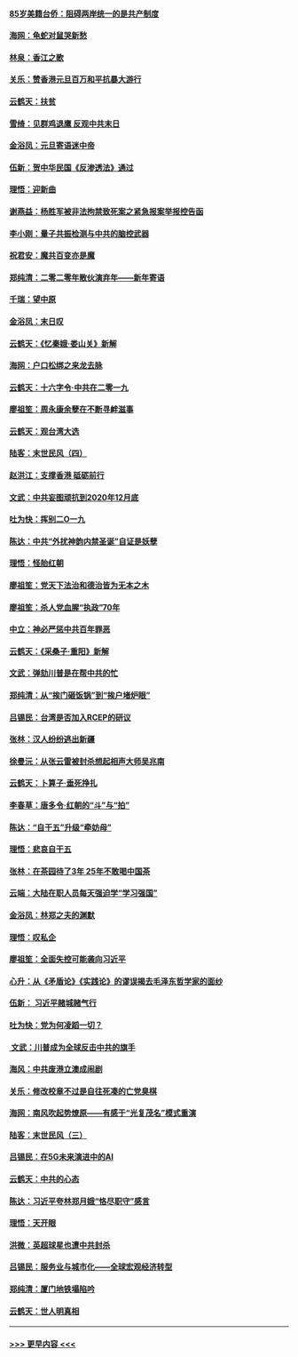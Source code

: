 #### [85岁美籍台侨：阻碍两岸统一的是共产制度](../pages/nsc993/n11765043.md?t=01031922) 
#### [海网：龟蛇对鼠哭新愁](../pages/nsc993/n11764895.md?t=01031922) 
#### [林泉：香江之歌](../pages/nsc993/n11764415.md?t=01031922) 
#### [关乐：赞香港元旦百万和平抗暴大游行](../pages/nsc993/n11764382.md?t=01031922) 
#### [云鹤天：扶贫](../pages/nsc993/n11764245.md?t=01031922) 
#### [雪绮：见群鸡退鹰  反观中共末日](../pages/nsc993/n11762112.md?t=01031922) 
#### [金浴凤：元旦寄语迷中帝](../pages/nsc993/n11761788.md?t=01031922) 
#### [伍新：贺中华民国《反渗透法》通过](../pages/nsc993/n11761994.md?t=01031922) 
#### [理悟：迎新曲](../pages/nsc993/n11761152.md?t=01031922) 
#### [谢燕益：杨胜军被非法拘禁致死案之紧急报案举报控告函](../pages/nsc993/n11756134.md?t=01031922) 
#### [李小刚：量子共振检测与中共的脑控武器](../pages/nsc993/n11754518.md?t=01031922) 
#### [祝君安：魔共百变亦是魔](../pages/nsc993/n11754469.md?t=01031922) 
#### [郑纯清：二零二零年散伙演弃年——新年寄语](../pages/nsc993/n11754195.md?t=01031922) 
#### [千瑞：望中原](../pages/nsc993/n11754159.md?t=01031922) 
#### [金浴凤：末日叹](../pages/nsc993/n11752359.md?t=01031922) 
#### [云鹤天：《忆秦娥‧娄山关》新解](../pages/nsc993/n11752348.md?t=01031922) 
#### [海网：户口松绑之来龙去脉](../pages/nsc993/n11752328.md?t=01031922) 
#### [云鹤天：十六字令‧中共在二零一九](../pages/nsc993/n11752305.md?t=01031922) 
#### [廖祖笙：周永康余孽在不断寻衅滋事](../pages/nsc993/n11751013.md?t=01031922) 
#### [云鹤天：观台湾大选](../pages/nsc993/n11751007.md?t=01031922) 
#### [陆客：末世民风（四）](../pages/nsc993/n11749203.md?t=01031922) 
#### [赵洪江：支撑香港 砥砺前行](../pages/nsc993/n11748482.md?t=01031922) 
#### [文武：中共妄图顽抗到2020年12月底](../pages/nsc993/n11748446.md?t=01031922) 
#### [吐为快：挥别二O一九](../pages/nsc993/n11748411.md?t=01031922) 
#### [陈达：中共“外扰神韵内禁圣诞”自证是妖孽](../pages/nsc993/n11748226.md?t=01031922) 
#### [理悟：怪胎红朝](../pages/nsc993/n11748206.md?t=01031922) 
#### [廖祖笙：党天下法治和德治皆为无本之木](../pages/nsc993/n11748135.md?t=01031922) 
#### [廖祖笙：杀人党血腥“执政”70年](../pages/nsc993/n11745144.md?t=01031922) 
#### [中立：神必严惩中共百年罪恶](../pages/nsc993/n11744970.md?t=01031922) 
#### [云鹤天：《采桑子‧重阳》新解](../pages/nsc993/n11744948.md?t=01031922) 
#### [文武：弹劾川普是在帮中共的忙](../pages/nsc993/n11744758.md?t=01031922) 
#### [郑纯清：从“挨门砸饭锅”到“挨户堵炉眼”](../pages/nsc993/n11744745.md?t=01031922) 
#### [吕锡民：台湾是否加入RCEP的研议](../pages/nsc993/n11744701.md?t=01031922) 
#### [张林：汉人纷纷逃出新疆](../pages/nsc993/n11743530.md?t=01031922) 
#### [徐曼沅：从张云雷被封杀想起相声大师吴兆南](../pages/nsc993/n11741816.md?t=01031922) 
#### [云鹤天：卜算子‧垂死挣扎](../pages/nsc993/n11739956.md?t=01031922) 
#### [李春草：唐多令‧红朝的“斗”与“拍”](../pages/nsc993/n11739830.md?t=01031922) 
#### [陈达：“自干五”升级“牵妨母”](../pages/nsc993/n11739724.md?t=01031922) 
#### [理悟：悲哀自干五](../pages/nsc993/n11739547.md?t=01031922) 
#### [张林：在茶园待了3年 25年不敢喝中国茶](../pages/nsc993/n11739240.md?t=01031922) 
#### [云端：大陆在职人员每天强迫学“学习强国”](../pages/nsc993/n11738735.md?t=01031922) 
#### [金浴凤：林郑之夫的渊默](../pages/nsc993/n11737735.md?t=01031922) 
#### [理悟：叹私企](../pages/nsc993/n11737715.md?t=01031922) 
#### [廖祖笙：全面失控可能袭向习近平](../pages/nsc993/n11737704.md?t=01031922) 
#### [心升：从《矛盾论》《实践论》的谬误揭去毛泽东哲学家的面纱](../pages/nsc993/n11736962.md?t=01031922) 
#### [伍新： 习近平赌城赌气行](../pages/nsc993/n11736929.md?t=01031922) 
#### [吐为快：党为何凌蹈一切？](../pages/nsc993/n11736915.md?t=01031922) 
#### [ 文武：川普成为全球反击中共的旗手](../pages/nsc993/n11736882.md?t=01031922) 
#### [海风：中共废港立澳成闹剧](../pages/nsc993/n11735857.md?t=01031922) 
#### [关乐：修改校章不过是自往死凑的亡党臭棋](../pages/nsc993/n11735097.md?t=01031922) 
#### [海网：南风吹起势燎原——有感于“光复茂名”模式重演](../pages/nsc993/n11732308.md?t=01031922) 
#### [陆客：末世民风（三）](../pages/nsc993/n11732211.md?t=01031922) 
#### [吕锡民：在5G未来演进中的AI](../pages/nsc993/n11730010.md?t=01031922) 
#### [云鹤天：中共的心态](../pages/nsc993/n11729906.md?t=01031922) 
#### [陈达：习近平夸林郑月娥“恪尽职守”感言](../pages/nsc993/n11729881.md?t=01031922) 
#### [理悟：天开眼](../pages/nsc993/n11729699.md?t=01031922) 
#### [洪微：英超球星也遭中共封杀](../pages/nsc993/n11727243.md?t=01031922) 
#### [吕锡民：服务业与城市化——全球宏观经济转型](../pages/nsc993/n11725845.md?t=01031922) 
#### [郑纯清：厦门地铁塌陷吟](../pages/nsc993/n11725813.md?t=01031922) 
#### [云鹤天：世人明真相](../pages/nsc993/n11725621.md?t=01031922) 

----
#### [ >>> 更早内容 <<< ](../indexes/nsc993-earlier.md)

